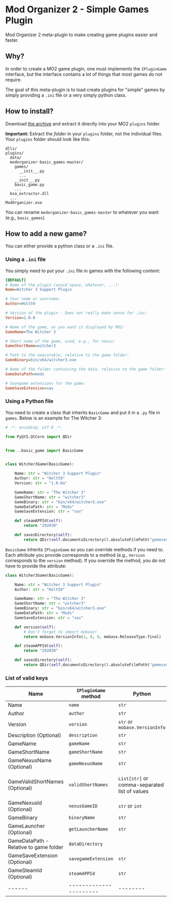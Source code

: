 # Mod Organizer 2 - Simple Games Plugin

Mod Organizer 2 meta-plugin to make creating game plugins easier and faster.

## Why?

In order to create a MO2 game plugin, one must implements the `IPluginGame` interface,
but the interface contains a lot of things that most games do not require.

The goal of this meta-plugin is to load create plugins for "simple" games by simply
providing a `.ini` file or a very simply python class.

## How to install?

Download [the archive](https://github.com/Holt59/modorganizer-basic_games/archive/master.zip)
and extract it directly into your MO2 `plugins` folder.

**Important:** Extract the *folder* in your `plugins` folder, not the individual files. Your
`plugins` folder should look like this:

```
dlls/
plugins/
  data/
  modorganizer-basic_games-master/
    games/
      __init__.py
      ...
    __init__.py
    basic_game.py
    ...
  bsa_extractor.dll
  ...
ModOrganizer.exe
```

You can rename `modorganizer-basic_games-master` to whatever you want (e.g., `basic_games`).

## How to add a new game?

You can either provide a python class or a `.ini` file.

### Using a `.ini` file

You simply need to put your `.ini` file in games with the following content:

```ini
[DEFAULT]
# Name of the plugin (avoid space, whatever, ...):
Name=Witcher 3 Support Plugin

# Your name or username:
Author=Holt59

# Version of the plugin - Does not really make sense for .ini:
Version=1.0.0

# Name of the game, as you want it displayed by MO2:
GameName=The Witcher 3

# Short name of the game, used, e.g., for nexus:
GameShortName=witcher3

# Path to the executable, relative to the game folder:
GameBinary=bin/x64/witcher3.exe

# Name of the folder containing the data, relative to the game folder:
GameDataPath=mods

# Savegame extensions for the game:
GameSaveExtension=sav
```

### Using a Python file

You need to create a class that inherits `BasicGame` and put it in a `.py` file in `games`. Below is
an example for The Witcher 3:

```python
# -*- encoding: utf-8 -*-

from PyQt5.QtCore import QDir


from ..basic_game import BasicGame


class Witcher3Game(BasicGame):

    Name: str = "Witcher 3 Support Plugin"
    Author: str = "Holt59"
    Version: str = "1.0.0a"

    GameName: str = "The Witcher 3"
    GameShortName: str = "witcher3"
    GameBinary: str = "bin/x64/witcher3.exe"
    GameDataPath: str = "Mods"
    GameSaveExtension: str = "sav"

    def steamAPPId(self):
        return "292030"

    def savesDirectory(self):
        return QDir(self.documentsDirectory().absoluteFilePath("gamesaves"))
```

`BasicGame` inherits `IPluginGame` so you can override methods if you need to.
Each attribute you provide corresponds to a method (e.g., `Version` corresponds
to the `version` method). If you override the method, you do not have to provide
the attribute:

```python
class Witcher3Game(BasicGame):

    Name: str = "Witcher 3 Support Plugin"
    Author: str = "Holt59"

    GameName: str = "The Witcher 3"
    GameShortName: str = "witcher3"
    GameBinary: str = "bin/x64/witcher3.exe"
    GameDataPath: str = "Mods"
    GameSaveExtension: str = "sav"

    def version(self):
        # Don't forget to import mobase!
        return mobase.VersionInfo(1, 0, 0, mobase.ReleaseType.final)

    def steamAPPId(self):
        return "292030"

    def savesDirectory(self):
        return QDir(self.documentsDirectory().absoluteFilePath("gamesaves"))
```

### List of valid keys

| Name | `IPluginGame` method | Python | Ini |
|------|----------------------|--------|-----|
| Name | `name` | `str` | |
| Author | `author` | `str` | |
| Version | `version` | `str` or `mobase.VersionInfo` | |
| Description (Optional) | `description` | `str` | `str` |
| GameName | `gameName` | `str` | |
| GameShortName | `gameShortName` | `str` | |
| GameNexusName (Optional) | `gameNexusName` | `str` | |
| GameValidShortNames (Optional) | `validShortNames` | `List[str]` or comma-separated list of values | comma-separated list of values |
| GameNexusId (Optional) | `nexusGameID` | `str` or `int` | |
| GameBinary | `binaryName` | `str` | |
| GameLauncher (Optional) | `getLauncherName` | `str` | |
| GameDataPath - Relative to game folder| `dataDirectory` | | |
| GameSaveExtension (Optional) | `savegameExtension` | `str` | |
| GameSteamId (Optional) | `steamAPPId` | `str` | |
|------|----------------------|--------|-----|
